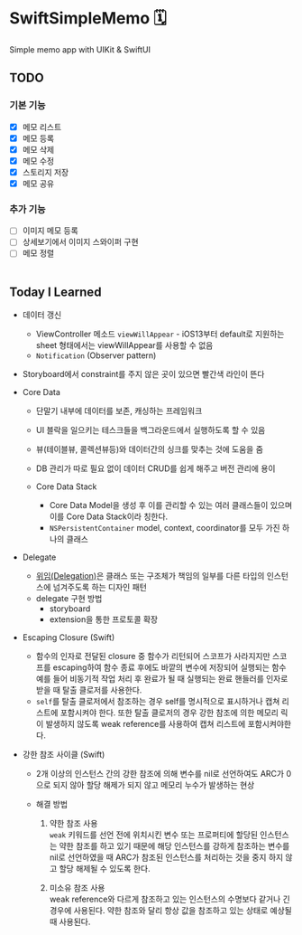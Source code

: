 # SwiftSimpleMemo 🗓️

Simple memo app with UIKit &amp; SwiftUI

## TODO

### 기본 기능

- [x] 메모 리스트
- [x] 메모 등록
- [x] 메모 삭제
- [x] 메모 수정
- [x] 스토리지 저장
- [x] 메모 공유

### 추가 기능

- [ ] 이미지 메모 등록
- [ ] 상세보기에서 이미지 스와이퍼 구현
- [ ] 메모 정렬
      <br>
      <br>

## Today I Learned

- 데이터 갱신

  - ViewController 메소드 `viewWillAppear` - iOS13부터 default로 지원하는 sheet 형태에서는 viewWillAppear를 사용할 수 없음
  - `Notification` (Observer pattern)

- Storyboard에서 constraint를 주지 않은 곳이 있으면 빨간색 라인이 뜬다
- Core Data

  - 단말기 내부에 데이터를 보존, 캐싱하는 프레임워크
  - UI 블락을 일으키는 테스크들을 백그라운드에서 실행하도록 할 수 있음
  - 뷰(테이블뷰, 콜렉션뷰등)와 데이터간의 싱크를 맞추는 것에 도움을 줌
  - DB 관리가 따로 필요 없이 데이터 CRUD를 쉽게 해주고 버전 관리에 용이

  - Core Data Stack

    - Core Data Model을 생성 후 이를 관리할 수 있는 여러 클래스들이 있으며 이를 Core Data Stack이라 칭한다.
    - `NSPersistentContainer` model, context, coordinator를 모두 가진 하나의 클래스

- Delegate

  - [위임(Delegation)](https://bbiguduk.gitbook.io/swift/language-guide-1/protocols#delegation)은 클래스 또는 구조체가 책임의 일부를 다른 타입의 인스턴스에 넘겨주도록 하는 디자인 패턴
  - delegate 구현 방법
    - storyboard
    - extension을 통한 프로토콜 확장

- Escaping Closure (Swift)

  - 함수의 인자로 전달된 closure 중 함수가 리턴되어 스코프가 사라지지만 스코프를 escaping하여 함수 종료 후에도 바깥의 변수에 저장되어 실행되는 함수
    <br>예를 들어 비동기적 작업 처리 후 완료가 될 때 실행되는 완료 핸들러를 인자로 받을 때 탈출 클로저를 사용한다.
  - `self`를 탈출 클로저에서 참조하는 경우 self를 명시적으로 표시하거나 캡쳐 리스트에 포함시켜야 한다. 또한 탈출 클로저의 경우 강한 참조에 의한 메모리 릭이 발생하지 않도록 weak reference를 사용하여 캡쳐 리스트에 포함시켜야한다.

- 강한 참조 사이클 (Swift)

  - 2개 이상의 인스턴스 간의 강한 참조에 의해 변수를 nil로 선언하여도 ARC가 0으로 되지 않아 할당 해제가 되지 않고 메모리 누수가 발생하는 현상
  - 해결 방법

    1. 약한 참조 사용
       <br/>
       `weak` 키워드를 선언 전에 위치시킨 변수 또는 프로퍼티에 할당된 인스턴스는 약한 참조를 하고 있기 때문에 해당 인스턴스를 강하게 참조하는 변수를 nil로 선언하였을 때 ARC가 참조된 인스턴스를 처리하는 것을 중지 하지 않고 할당 해제될 수 있도록 한다.

    2. 미소유 참조 사용
       <br/>
       weak reference와 다르게 참조하고 있는 인스턴스의 수명보다 같거나 긴 경우에 사용된다. 약한 참조와 달리 항상 값을 참조하고 있는 상태로 예상될 때 사용된다.
